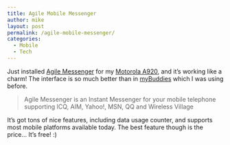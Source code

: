 ```yaml
---
title: Agile Mobile Messenger
author: mike
layout: post
permalink: /agile-mobile-messenger/
categories:
  - Mobile
  - Tech
---
```

Just installed <a target="_blank" href="http://www.agilemobile.com">Agile Messenger</a> for my <a target="_blank" href="http://direct.motorola.com/eng/producthome.asp?country=GBR&#038;language=ENG&#038;productid=29126">Motorola A920</a>, and it&#8217;s working like a charm! The interface is so much better than in <a target="_blank" href="http://my-symbian.com/uiq/applications/applications.php?fldAuto=62&#038;faq=6">myBuddies</a> which I was using before.

> Agile Messenger is an Instant Messenger for your mobile telephone supporting ICQ, AIM, Yahoo!, MSN, QQ and Wireless Village

It&#8217;s got tons of nice features, including data usage counter, and supports most mobile platforms available today. The best feature though is the price&#8230; It&#8217;s free! :)